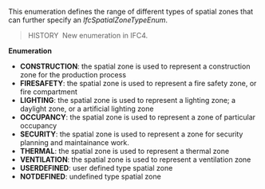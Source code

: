 This enumeration defines the range of different types of spatial zones that can further specify an _IfcSpatialZoneTypeEnum_.

> HISTORY&nbsp; New enumeration in IFC4.

**Enumeration**

*  **CONSTRUCTION**: the spatial zone is used to represent a construction zone for the production process 
*  **FIRESAFETY**: the spatial zone is used to represent a fire safety zone, or fire compartment 
*  **LIGHTING**: the spatial zone is used to represent a lighting zone; a daylight zone, or a artificial lighting zone 
*  **OCCUPANCY**: the spatial zone is used to represent a zone of particular occupancy 
*  **SECURITY**: the spatial zone is used to represent a zone for security planning and maintainance work. 
*  **THERMAL**: the spatial zone is used to represent a thermal zone 
*  **VENTILATION**: the spatial zone is used to represent a ventilation zone 
*  **USERDEFINED**: user defined type spatial zone 
*  **NOTDEFINED**: undefined type spatial zone